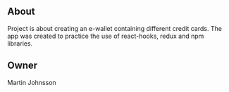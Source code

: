 ## About
Project is about creating an e-wallet containing different credit cards. The app was created to practice the use of react-hooks, redux and npm libraries.

## Owner
Martin Johnsson
